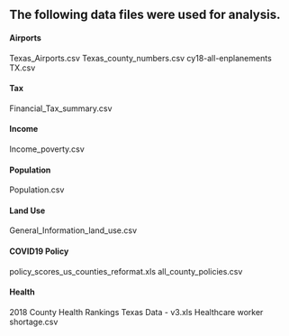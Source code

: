 ## The following data files were used for analysis.

#### Airports
Texas_Airports.csv
Texas_county_numbers.csv
cy18-all-enplanements TX.csv

#### Tax
Financial_Tax_summary.csv

#### Income
Income_poverty.csv

#### Population
Population.csv

#### Land Use
General_Information_land_use.csv

#### COVID19 Policy
policy_scores_us_counties_reformat.xls
all_county_policies.csv

#### Health
2018 County Health Rankings Texas Data - v3.xls
Healthcare worker shortage.csv
